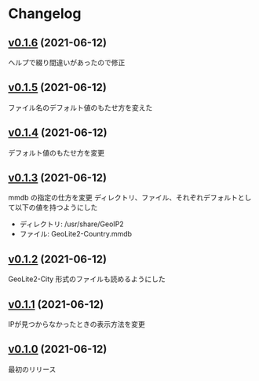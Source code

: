 # Changelog

## [v0.1.6](https://github.com/kunit/geolite2lookup/compare/v0.1.5...v0.1.6) (2021-06-12)

ヘルプで綴り間違いがあったので修正

## [v0.1.5](https://github.com/kunit/geolite2lookup/compare/v0.1.4...v0.1.5) (2021-06-12)

ファイル名のデフォルト値のもたせ方を変えた

## [v0.1.4](https://github.com/kunit/geolite2lookup/compare/v0.1.3...v0.1.4) (2021-06-12)

デフォルト値のもたせ方を変更

## [v0.1.3](https://github.com/kunit/geolite2lookup/compare/v0.1.2...v0.1.3) (2021-06-12)

mmdb の指定の仕方を変更
ディレクトリ、ファイル、それぞれデフォルトとして以下の値を持つようにした
- ディレクトリ: /usr/share/GeoIP2
- ファイル: GeoLite2-Country.mmdb

## [v0.1.2](https://github.com/kunit/geolite2lookup/compare/v0.1.1...v0.1.2) (2021-06-12)

GeoLite2-City 形式のファイルも読めるようにした

## [v0.1.1](https://github.com/kunit/geolite2lookup/compare/v0.1.0...v0.1.1) (2021-06-12)

IPが見つからなかったときの表示方法を変更

## [v0.1.0](https://github.com/kunit/geolite2lookup/compare/b7cc0e19d9de...v0.1.0) (2021-06-12)

最初のリリース
